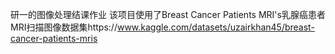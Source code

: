 研一的图像处理结课作业
该项目使用了Breast Cancer Patients MRI's乳腺癌患者MRI扫描图像数据集https://www.kaggle.com/datasets/uzairkhan45/breast-cancer-patients-mris
